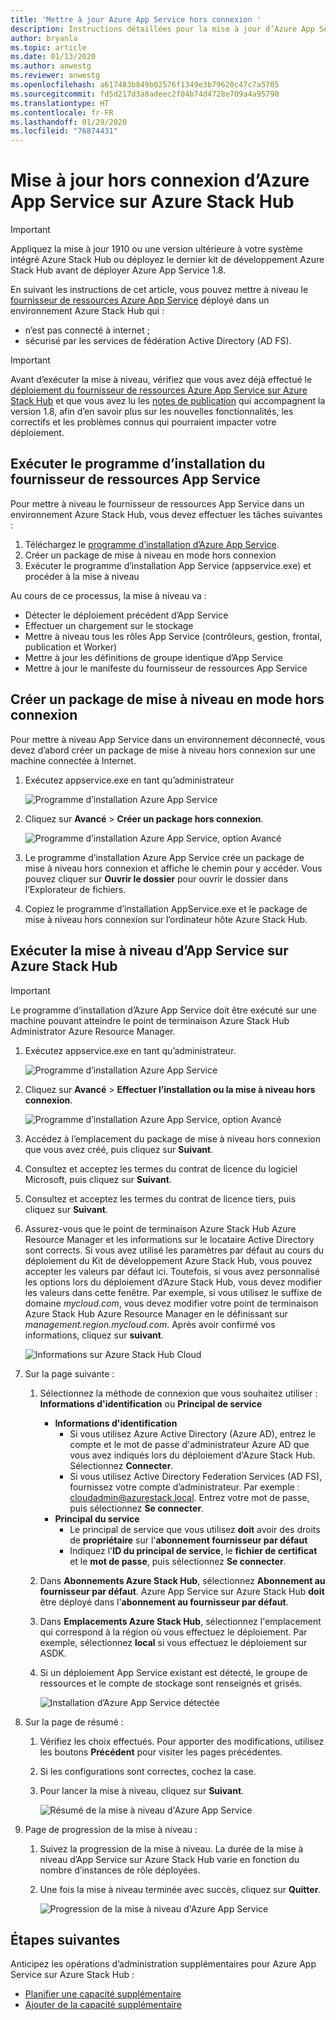 ```yaml
---
title: 'Mettre à jour Azure App Service hors connexion '
description: Instructions détaillées pour la mise à jour d’Azure App Service dans Azure Stack Hub hors connexion
author: bryanla
ms.topic: article
ms.date: 01/13/2020
ms.author: anwestg
ms.reviewer: anwestg
ms.openlocfilehash: a617483b849b02576f1349e3b79620c47c7a5705
ms.sourcegitcommit: fd5d217d3a8adeec2f04b74d4728e709a4a95790
ms.translationtype: HT
ms.contentlocale: fr-FR
ms.lasthandoff: 01/29/2020
ms.locfileid: "76874431"
---
```

# <a name="offline-update-of-azure-app-service-on-azure-stack-hub"></a>Mise à jour hors connexion d’Azure App Service sur Azure Stack Hub

> [!IMPORTANT]
> Appliquez la mise à jour 1910 ou une version ultérieure à votre système intégré Azure Stack Hub ou déployez le dernier kit de développement Azure Stack Hub avant de déployer Azure App Service 1.8.

En suivant les instructions de cet article, vous pouvez mettre à niveau le [fournisseur de ressources Azure App Service](azure-stack-app-service-overview.md) déployé dans un environnement Azure Stack Hub qui :

* n’est pas connecté à internet ;
* sécurisé par les services de fédération Active Directory (AD FS).

> [!IMPORTANT]
> Avant d’exécuter la mise à niveau, vérifiez que vous avez déjà effectué le [déploiement du fournisseur de ressources Azure App Service sur Azure Stack Hub](azure-stack-app-service-deploy-offline.md) et que vous avez lu les [notes de publication](azure-stack-app-service-release-notes-update-eight.md) qui accompagnent la version 1.8, afin d’en savoir plus sur les nouvelles fonctionnalités, les correctifs et les problèmes connus qui pourraient impacter votre déploiement.

## <a name="run-the-app-service-resource-provider-installer"></a>Exécuter le programme d’installation du fournisseur de ressources App Service

Pour mettre à niveau le fournisseur de ressources App Service dans un environnement Azure Stack Hub, vous devez effectuer les tâches suivantes :

1. Téléchargez le [programme d’installation d’Azure App Service](https://aka.ms/appsvcupdate8installer).
2. Créer un package de mise à niveau en mode hors connexion
3. Exécuter le programme d’installation App Service (appservice.exe) et procéder à la mise à niveau

Au cours de ce processus, la mise à niveau va :

* Détecter le déploiement précédent d’App Service
* Effectuer un chargement sur le stockage
* Mettre à niveau tous les rôles App Service (contrôleurs, gestion, frontal, publication et Worker)
* Mettre à jour les définitions de groupe identique d’App Service
* Mettre à jour le manifeste du fournisseur de ressources App Service

## <a name="create-an-offline-upgrade-package"></a>Créer un package de mise à niveau en mode hors connexion

Pour mettre à niveau App Service dans un environnement déconnecté, vous devez d’abord créer un package de mise à niveau hors connexion sur une machine connectée à Internet.

1. Exécutez appservice.exe en tant qu’administrateur

    ![Programme d’installation Azure App Service][1]

2. Cliquez sur **Avancé** > **Créer un package hors connexion**.

    ![Programme d’installation Azure App Service, option Avancé][2]

3. Le programme d’installation Azure App Service crée un package de mise à niveau hors connexion et affiche le chemin pour y accéder.  Vous pouvez cliquer sur **Ouvrir le dossier** pour ouvrir le dossier dans l’Explorateur de fichiers.

4. Copiez le programme d’installation AppService.exe et le package de mise à niveau hors connexion sur l’ordinateur hôte Azure Stack Hub.

## <a name="complete-the-upgrade-of-app-service-on-azure-stack-hub"></a>Exécuter la mise à niveau d’App Service sur Azure Stack Hub

> [!IMPORTANT]
> Le programme d’installation d’Azure App Service doit être exécuté sur une machine pouvant atteindre le point de terminaison Azure Stack Hub Administrator Azure Resource Manager.

1. Exécutez appservice.exe en tant qu’administrateur.

    ![Programme d’installation Azure App Service][1]

2. Cliquez sur **Avancé** > **Effectuer l’installation ou la mise à niveau hors connexion**.

    ![Programme d’installation Azure App Service, option Avancé][2]

3. Accédez à l’emplacement du package de mise à niveau hors connexion que vous avez créé, puis cliquez sur **Suivant**.

4. Consultez et acceptez les termes du contrat de licence du logiciel Microsoft, puis cliquez sur **Suivant**.

5. Consultez et acceptez les termes du contrat de licence tiers, puis cliquez sur **Suivant**.

6. Assurez-vous que le point de terminaison Azure Stack Hub Azure Resource Manager et les informations sur le locataire Active Directory sont corrects. Si vous avez utilisé les paramètres par défaut au cours du déploiement du Kit de développement Azure Stack Hub, vous pouvez accepter les valeurs par défaut ici. Toutefois, si vous avez personnalisé les options lors du déploiement d’Azure Stack Hub, vous devez modifier les valeurs dans cette fenêtre. Par exemple, si vous utilisez le suffixe de domaine *mycloud.com*, vous devez modifier votre point de terminaison Azure Stack Hub Azure Resource Manager en le définissant sur *management.region.mycloud.com*. Après avoir confirmé vos informations, cliquez sur **suivant**.

    ![Informations sur Azure Stack Hub Cloud][3]

7. Sur la page suivante :

   1. Sélectionnez la méthode de connexion que vous souhaitez utiliser : **Informations d'identification** ou **Principal de service**
        - **Informations d'identification**
            - Si vous utilisez Azure Active Directory (Azure AD), entrez le compte et le mot de passe d'administrateur Azure AD que vous avez indiqués lors du déploiement d'Azure Stack Hub. Sélectionnez **Connecter**.
            - Si vous utilisez Active Directory Federation Services (AD FS), fournissez votre compte d’administrateur. Par exemple : cloudadmin@azurestack.local. Entrez votre mot de passe, puis sélectionnez **Se connecter**.
        - **Principal du service**
            - Le principal de service que vous utilisez **doit** avoir des droits de **propriétaire** sur l'**abonnement fournisseur par défaut**
            - Indiquez l'**ID du principal de service**, le **fichier de certificat** et le **mot de passe**, puis sélectionnez **Se connecter**.

   1. Dans **Abonnements Azure Stack Hub**, sélectionnez **Abonnement au fournisseur par défaut**.  Azure App Service sur Azure Stack Hub **doit** être déployé dans l'**abonnement au fournisseur par défaut**.

   1. Dans **Emplacements Azure Stack Hub**, sélectionnez l'emplacement qui correspond à la région où vous effectuez le déploiement. Par exemple, sélectionnez **local** si vous effectuez le déploiement sur ASDK.
   
   1. Si un déploiement App Service existant est détecté, le groupe de ressources et le compte de stockage sont renseignés et grisés.

      ![Installation d’Azure App Service détectée][4]
8. Sur la page de résumé :
   1. Vérifiez les choix effectués. Pour apporter des modifications, utilisez les boutons **Précédent** pour visiter les pages précédentes.
   2. Si les configurations sont correctes, cochez la case.
   3. Pour lancer la mise à niveau, cliquez sur **Suivant**.

       ![Résumé de la mise à niveau d'Azure App Service][5]

9. Page de progression de la mise à niveau :
    1. Suivez la progression de la mise à niveau. La durée de la mise à niveau d’App Service sur Azure Stack Hub varie en fonction du nombre d’instances de rôle déployées.
    2. Une fois la mise à niveau terminée avec succès, cliquez sur **Quitter**.

        ![Progression de la mise à niveau d'Azure App Service][6]

<!--Image references-->
[1]: ./media/azure-stack-app-service-update-offline/app-service-exe.png
[2]: ./media/azure-stack-app-service-update-offline/app-service-exe-advanced.png
[3]: ./media/azure-stack-app-service-update-offline/app-service-azure-resource-manager-endpoints.png
[4]: ./media/azure-stack-app-service-update-offline/app-service-installation-detected.png
[5]: ./media/azure-stack-app-service-update-offline/app-service-upgrade-summary.png
[6]: ./media/azure-stack-app-service-update-offline/app-service-upgrade-complete.png

## <a name="next-steps"></a>Étapes suivantes

Anticipez les opérations d’administration supplémentaires pour Azure App Service sur Azure Stack Hub :

* [Planifier une capacité supplémentaire](azure-stack-app-service-capacity-planning.md)
* [Ajouter de la capacité supplémentaire](azure-stack-app-service-add-worker-roles.md)
